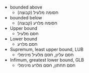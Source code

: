 
- bounded above
	- (קבוצה) חסומה מלעיל
- bounded below 
	- (קבוצה) חסומה מלרע
- Upper bound
	- חסם מלעיל
- Lower bound 
	- חסם מלרע
- Supremum, least upper bound, LUB
	- חסם עליון, חסם מלעיל מינימלי
- Infimum, greatest lower bound, GLB
	- חסם תחתון, חסם מלרע מינימלי



